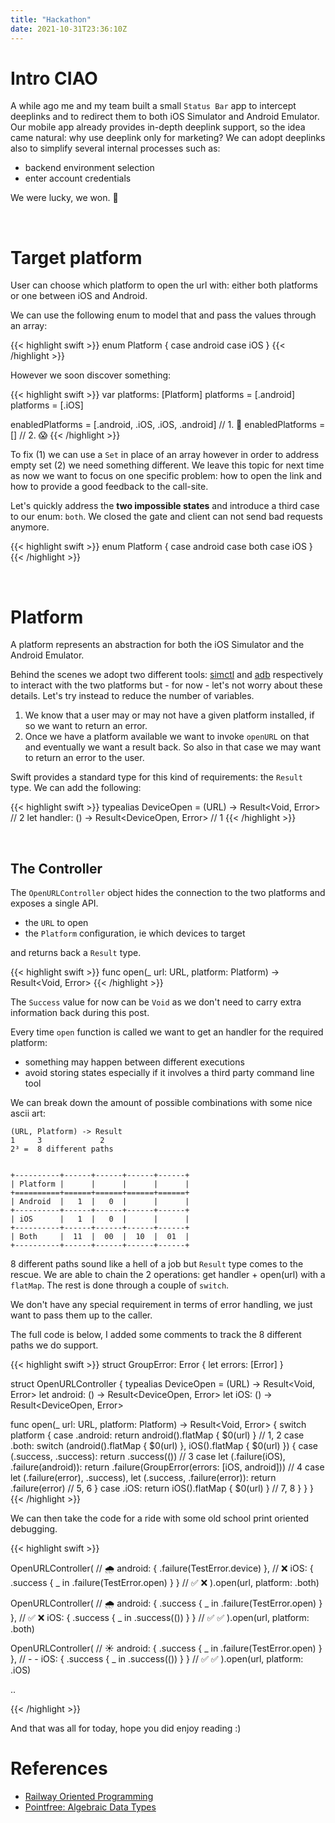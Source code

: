 ```yaml
---
title: "Hackathon"
date: 2021-10-31T23:36:10Z
---
```


# Intro CIAO

A while ago me and my team built a small `Status Bar` app to intercept deeplinks and to redirect them to both iOS Simulator and Android Emulator. Our mobile app already provides in-depth deeplink support, so the idea came natural: why use deeplink only for marketing?
We can adopt deeplinks also to simplify several internal processes such as:
- backend environment selection
- enter account credentials

We were lucky, we won. 🎉

&nbsp;

# Target platform

User can choose which platform to open the url with: either both platforms or one between iOS and Android.

We can use the following enum to model that and pass the values through an array:

{{< highlight swift >}}
enum Platform {
  case android
  case iOS
}
{{< /highlight >}}

However we soon discover something:

{{< highlight swift >}}
var platforms: [Platform]
platforms = [.android] 
platforms = [.iOS]

enabledPlatforms = [.android, .iOS, .iOS, .android] // 1. 🤔
enabledPlatforms = [] // 2. 😱
{{< /highlight >}}

To fix (1) we can use a `Set` in place of an array however in order to address empty set (2) we need something different. We leave this topic for next time as now we want to focus on one specific problem: how to open the link and how to provide a good feedback to the call-site.

Let's quickly address the **two impossible states** and introduce a third case to our enum: `both`. We closed the gate and client can not send bad requests anymore.

{{< highlight swift >}}
enum Platform {
  case android
  case both
  case iOS
}
{{< /highlight >}}

&nbsp;


# Platform

A platform represents an abstraction for both the iOS Simulator and the Android Emulator.

Behind the scenes we adopt two different tools: [simctl][simctl] and [adb][adb] respectively to interact with the two platforms but - for now - let's not worry about these details. Let's try instead to reduce the number of variables.

1. We know that a user may or may not have a given platform installed, if so we want to return an error.
2. Once we have a platform available we want to invoke `openURL` on that and eventually we want a result back. So also in that case we may want to return an error to the user.

Swift provides a standard type for this kind of requirements: the `Result` type.
We can add the following:

{{< highlight swift >}}
typealias DeviceOpen = (URL) -> Result<Void, Error> // 2 
let handler: () -> Result<DeviceOpen, Error> // 1
{{< /highlight >}}

&nbsp;

## The Controller

The `OpenURLController` object hides the connection to the two platforms and exposes a single API.

- the `URL` to open
- the `Platform` configuration, ie which devices to target

and returns back a `Result` type.

{{< highlight swift >}}
func open(_ url: URL, platform: Platform) -> Result<Void, Error>
{{< /highlight >}}

The `Success` value for now can be `Void` as we don't need to carry extra information back during this post.

Every time `open` function is called we want to get an handler for the required platform:
* something may happen between different executions
* avoid storing states especially if it involves a third party command line tool

We can break down the amount of possible combinations with some nice ascii art:



```
(URL, Platform) -> Result
1     3             2
2³ =  8 different paths


+----------+------+------+------+------+
| Platform |      |      |      |      |
+==========+======+======+======+======+
| Android  |   1  |   0  |      |      |
+----------+------+------+------+------+
| iOS      |   1  |   0  |      |      |
+----------+------+------+------+------+
| Both     |  11  |  00  |  10  |  01  |
+----------+------+------+------+------+
```


8 different paths sound like a hell of a job but `Result` type comes to the rescue. 
We are able to chain the 2 operations: get handler + open(url) with a `flatMap`. The rest is done through a couple of `switch`.

We don't have any special requirement in terms of error handling, we just want to pass them up to the caller.

The full code is below, I added some comments to track the 8 different paths we do support. 

{{< highlight swift >}}
struct GroupError: Error {
  let errors: [Error]
}

struct OpenURLController {
  typealias DeviceOpen = (URL) -> Result<Void, Error>
  let android: () -> Result<DeviceOpen, Error>
  let iOS: () -> Result<DeviceOpen, Error>

  func open(_ url: URL, platform: Platform) -> Result<Void, Error> {
    switch platform {
    case .android:
      return android().flatMap { $0(url) } // 1, 2
    case .both:
      switch (android().flatMap { $0(url) }, iOS().flatMap { $0(url) }) {
      case (.success, .success):
        return .success(()) // 3
      case let (.failure(iOS), .failure(android)):
        return .failure(GroupError(errors: [iOS, android])) // 4
      case let (.failure(error), .success), let (.success, .failure(error)):
        return .failure(error) // 5, 6
      }
    case .iOS:
      return iOS().flatMap { $0(url) } // 7, 8
    }
  }
}
{{< /highlight >}}

We can then take the code for a ride with some old school print oriented debugging.

{{< highlight swift >}}

OpenURLController( // 🌧
  android: { .failure(TestError.device) },                      // ❌
  iOS: { .success { _ in .failure(TestError.open) } }           // ✅ ❌
).open(url, platform: .both)

OpenURLController( // 🌧
 android: { .success { _ in .failure(TestError.open) } },      // ✅ ❌
 iOS: { .success { _ in .success(()) } }                       // ✅ ✅
).open(url, platform: .both)

OpenURLController( // ☀️
  android: { .success { _ in .failure(TestError.open) } },      // - -
  iOS: { .success { _ in .success(()) } }                       // ✅ ✅
).open(url, platform: .iOS)

..

{{< /highlight >}}


And that was all for today, hope you did enjoy reading :)


# References

* [Railway Oriented Programming](https://fsharpforfunandprofit.com/rop/)
* [Pointfree: Algebraic Data Types](https://www.pointfree.co/collections/algebraic-data-types/algebraic-data-types)

[simctl]: <https://nshipster.com/simctl/>
[adb]: <https://developer.android.com/studio/command-line/adb>